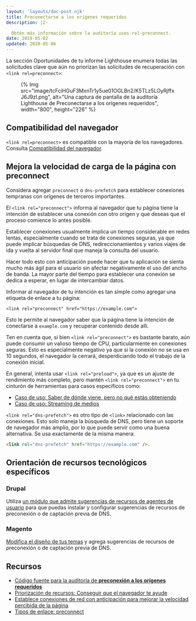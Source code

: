 ```yaml
---
layout: 'layouts/doc-post.njk'
title: Preconectarse a los orígenes requeridos
description: |2-

  Obtén más información sobre la auditoría uses-rel-preconnect.
date: 2019-05-02
updated: 2020-05-06
---
```


La sección Oportunidades de tu informe Lighthouse enumera todas las solicitudes clave que aún no priorizan las solicitudes de recuperación con `<link rel=preconnect>`:

<figure>{% Img src="image/tcFciHGuF3MxnTr1y5ue01OGLBn2/K5TLz5LOyRjffxJ6J9zl.png", alt="Una captura de pantalla de la auditoría Lighthouse de Preconectarse a los orígenes requeridos", width="800", height="226" %}</figure>

## Compatibilidad del navegador

`<link rel=preconnect>` es compatible con la mayoría de los navegadores. Consulta [Compatibilidad del navegador](https://developer.mozilla.org/docs/Web/HTML/Link_types/preconnect#Browser_compatibility).

## Mejora la velocidad de carga de la página con preconnect

Considera agregar `preconnect` o `dns-prefetch` para establecer conexiones tempranas con orígenes de terceros importantes.

El `<link rel="preconnect">` informa al navegador que tu página tiene la intención de establecer una conexión con otro origen y que deseas que el proceso comience lo antes posible.

Establecer conexiones usualmente implica un tiempo considerable en redes lentas, especialmente cuando se trata de conexiones seguras, ya que puede implicar búsquedas de DNS, redireccionamientos y varios viajes de ida y vuelta al servidor final que maneja la consulta del usuario.

Hacer todo esto con anticipación puede hacer que tu aplicación se sienta mucho más ágil para el usuario sin afectar negativamente el uso del ancho de banda. La mayor parte del tiempo para establecer una conexión se dedica a esperar, en lugar de intercambiar datos.

Informar al navegador de tu intención es tan simple como agregar una etiqueta de enlace a tu página:

`<link rel="preconnect" href="https://example.com">`

Esto le permite al navegador saber que la página tiene la intención de conectarse a `example.com` y recuperar contenido desde allí.

Ten en cuenta que, si bien `<link rel="preconnect">` es bastante barato, aún puede consumir un valioso tiempo de CPU, particularmente en conexiones seguras. Esto es especialmente negativo ya que si la conexión no se usa en 10 segundos, el navegador la cerrará, desperdiciando todo el trabajo de la conexión inicial.

En general, intenta usar `<link rel="preload">`, ya que es un ajuste de rendimiento más completo, pero mantén `<link rel="preconnect">` en tu cinturón de herramientas para casos específicos como:

- [Caso de uso: Saber de dónde viene, pero no qué estás obteniendo](https://developers.google.com/web/fundamentals/performance/resource-prioritization#use-case_knowing_where_from_but_not_what_youre_fetching)
- [Caso de uso: Streaming de medios](https://developers.google.com/web/fundamentals/performance/resource-prioritization#use-case_knowing_where_from_but_not_what_youre_fetching)

`<link rel="dns-prefetch">` es otro tipo de `<link>` relacionado con las conexiones. Esto solo maneja la búsqueda de DNS, pero tiene un soporte de navegador más amplio, por lo que puede servir como una buena alternativa. Se usa exactamente de la misma manera:

```html
<link rel="dns-prefetch" href="https://example.com" />.
```

## Orientación de recursos tecnológicos específicos

### Drupal

Utiliza [un módulo que admite sugerencias de recursos de agentes de usuario](https://www.drupal.org/project/project_module?f%5B0%5D=&f%5B1%5D=&f%5B2%5D=&f%5B3%5D=&f%5B4%5D=sm_field_project_type%3Afull&f%5B5%5D=&f%5B6%5D=&text=dns-prefetch&solrsort=iss_project_release_usage+desc&op=Search) para que puedas instalar y configurar sugerencias de recursos de preconexión o de captación previa de DNS.

### Magento

[Modifica el diseño de tus temas](https://devdocs.magento.com/guides/v2.3/frontend-dev-guide/layouts/xml-manage.html) y agrega sugerencias de recursos de preconexión o de captación previa de DNS.

## Recursos

- [Código fuente para la auditoría de **preconexión a los orígenes requeridos**](https://github.com/GoogleChrome/lighthouse/blob/master/lighthouse-core/audits/uses-rel-preconnect.js)
- [Priorización de recursos: Conseguir que el navegador te ayude](https://developers.google.com/web/fundamentals/performance/resource-prioritization#preconnect)
- [Establece conexiones de red con anticipación para mejorar la velocidad percibida de la página](https://web.dev/articles/preconnect-and-dns-prefetch)
- [Tipos de enlace: preconnect](https://developer.mozilla.org/docs/Web/HTML/Link_types/preconnect#Browser_compatibility)
